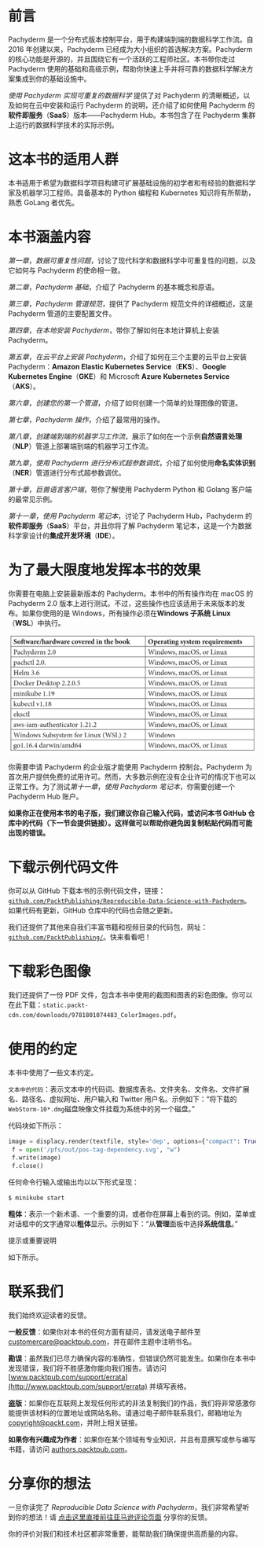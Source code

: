 # 前言

Pachyderm 是一个分布式版本控制平台，用于构建端到端的数据科学工作流。自 2016 年创建以来，Pachyderm 已经成为大小组织的首选解决方案。Pachyderm 的核心功能是开源的，并且围绕它有一个活跃的工程师社区。本书带你走过 Pachyderm 使用的基础和高级示例，帮助你快速上手并将可靠的数据科学解决方案集成到你的基础设施中。

*使用 Pachyderm 实现可重复的数据科学* 提供了对 Pachyderm 的清晰概述，以及如何在云中安装和运行 Pachyderm 的说明，还介绍了如何使用 Pachyderm 的**软件即服务**（**SaaS**）版本——Pachyderm Hub。本书包含了在 Pachyderm 集群上运行的数据科学技术的实际示例。

# 这本书的适用人群

本书适用于希望为数据科学项目构建可扩展基础设施的初学者和有经验的数据科学家及机器学习工程师。具备基本的 Python 编程和 Kubernetes 知识将有所帮助，熟悉 GoLang 者优先。

# 本书涵盖内容

*第一章*，*数据可重复性问题*，讨论了现代科学和数据科学中可重复性的问题，以及它如何与 Pachyderm 的使命相一致。

*第二章*，*Pachyderm 基础*，介绍了 Pachyderm 的基本概念和原语。

*第三章*，*Pachyderm 管道规范*，提供了 Pachyderm 规范文件的详细概述，这是 Pachyderm 管道的主要配置文件。

*第四章*，*在本地安装 Pachyderm*，带你了解如何在本地计算机上安装 Pachyderm。

*第五章*，*在云平台上安装 Pachyderm*，介绍了如何在三个主要的云平台上安装 Pachyderm：**Amazon Elastic Kubernetes Service**（**EKS**）、**Google Kubernetes Engine**（**GKE**）和 Microsoft **Azure Kubernetes Service**（**AKS**）。

*第六章*，*创建您的第一个管道*，介绍了如何创建一个简单的处理图像的管道。

*第七章*，*Pachyderm 操作*，介绍了最常用的操作。

*第八章*，*创建端到端的机器学习工作流*，展示了如何在一个示例**自然语言处理**（**NLP**）管道上部署端到端的机器学习工作流。

*第九章*，*使用 Pachyderm 进行分布式超参数调优*，介绍了如何使用**命名实体识别**（**NER**）管道进行分布式超参数调优。

*第十章*，*巨兽语言客户端*，带你了解使用 Pachyderm Python 和 Golang 客户端的最常见示例。

*第十一章*，*使用 Pachyderm 笔记本*，讨论了 Pachyderm Hub，Pachyderm 的**软件即服务**（**SaaS**）平台，并且你将了解 Pachyderm 笔记本，这是一个为数据科学家设计的**集成开发环境**（**IDE**）。

# 为了最大限度地发挥本书的效果

你需要在电脑上安装最新版本的 Pachyderm。本书中的所有操作均在 macOS 的 Pachyderm 2.0 版本上进行测试。不过，这些操作也应该适用于未来版本的发布。如果你使用的是 Windows，所有操作必须在**Windows 子系统 Linux**（**WSL**）中执行。

![](img/Preface_Table.jpg)

你需要申请 Pachyderm 的企业版才能使用 Pachyderm 控制台。Pachyderm 为首次用户提供免费的试用许可。然而，大多数示例在没有企业许可的情况下也可以正常工作。为了测试*第十一章*，*使用 Pachyderm 笔记本*，你需要创建一个 Pachyderm Hub 账户。

**如果你正在使用本书的电子版，我们建议你自己输入代码，或访问本书 GitHub 仓库中的代码（下一节会提供链接）。这样做可以帮助你避免因复制粘贴代码而可能出现的错误。**

# 下载示例代码文件

你可以从 GitHub 下载本书的示例代码文件，链接：[`github.com/PacktPublishing/Reproducible-Data-Science-with-Pachyderm`](https://github.com/PacktPublishing/Reproducible-Data-Science-with-Pachyderm)。如果代码有更新，GitHub 仓库中的代码也会随之更新。

我们还提供了其他来自我们丰富书籍和视频目录的代码包，网址：[`github.com/PacktPublishing/`](https://github.com/PacktPublishing/)。快来看看吧！

# 下载彩色图像

我们还提供了一份 PDF 文件，包含本书中使用的截图和图表的彩色图像。你可以在此下载：`static.packt-cdn.com/downloads/9781801074483_ColorImages.pdf`。

# 使用的约定

本书中使用了一些文本约定。

`文本中的代码`：表示文本中的代码词、数据库表名、文件夹名、文件名、文件扩展名、路径名、虚拟网址、用户输入和 Twitter 用户名。示例如下：“将下载的`WebStorm-10*.dmg`磁盘映像文件挂载为系统中的另一个磁盘。”

代码块如下所示：

```py
image = displacy.render(textfile, style='dep', options={"compact": True, "distance": 70})
 f = open('/pfs/out/pos-tag-dependency.svg', "w")
 f.write(image)
 f.close()
```

任何命令行输入或输出均以以下形式呈现：

```py
$ minikube start
```

**粗体**：表示一个新术语、一个重要的词，或者你在屏幕上看到的词。例如，菜单或对话框中的文字通常以**粗体**显示。示例如下：“从**管理**面板中选择**系统信息**。”

提示或重要说明

如下所示。

# 联系我们

我们始终欢迎读者的反馈。

**一般反馈**：如果你对本书的任何方面有疑问，请发送电子邮件至 customercare@packtpub.com，并在邮件主题中注明书名。

**勘误**：虽然我们已尽力确保内容的准确性，但错误仍然可能发生。如果你在本书中发现错误，我们将不胜感激你能向我们报告。请访问 [www.packtpub.com/support/errata](http://www.packtpub.com/support/errata) 并填写表格。

**盗版**：如果你在互联网上发现任何形式的非法复制我们的作品，我们将非常感激你能提供该材料的位置地址或网站名称。请通过电子邮件联系我们，邮箱地址为 copyright@packt.com，并附上相关链接。

**如果你有兴趣成为作者**：如果你在某个领域有专业知识，并且有意撰写或参与编写书籍，请访问 [authors.packtpub.com](http://authors.packtpub.com)。

# 分享你的想法

一旦你读完了 *Reproducible Data Science with Pachyderm*，我们非常希望听到你的想法！请 [点击这里直接前往亚马逊评论页面](https://packt.link/r/1-801-07448-8) 分享你的反馈。

你的评价对我们和技术社区都非常重要，能帮助我们确保提供高质量的内容。

